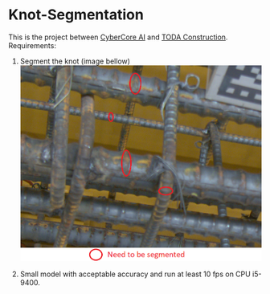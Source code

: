 # Knot-Segmentation

This is the project between [CyberCore AI](https://cybercore.co.jp/) and [TODA Construction](https://www.toda.co.jp/english/). 
Requirements: 
1. Segment the knot (image bellow)
![alt text](imgs/requirement.png)

2. Small model with acceptable accuracy and run at least 10 fps on CPU i5-9400.
